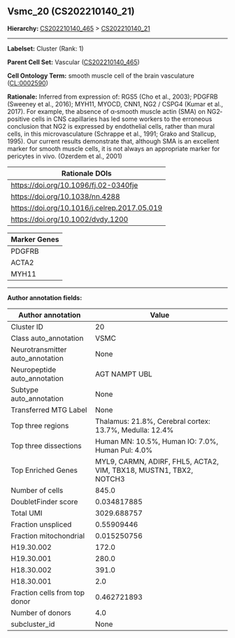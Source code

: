 ## Vsmc_20 (CS202210140_21)
<b>Hierarchy: </b>
[CS202210140_465](https://purl.brain-bican.org/taxonomy/CS202210140#CS202210140_465) >
[CS202210140_21](https://purl.brain-bican.org/taxonomy/CS202210140#CS202210140_21)

---


**Labelset:** Cluster (Rank: 1)

**Parent Cell Set:** Vascular ([CS202210140_465](https://purl.brain-bican.org/taxonomy/CS202210140#CS202210140_465))



**Cell Ontology Term:**  smooth muscle cell of the brain vasculature ([CL:0002590](https://www.ebi.ac.uk/ols/ontologies/cl/terms?obo_id=CL:0002590)) 

**Rationale:** Inferred from expression of: RGS5 (Cho et al., 2003); PDGFRB (Sweeney et al., 2016); MYH11, MYOCD, CNN1, NG2 / CSPG4 (Kumar et al., 2017).   For example, the absence of α‐smooth muscle actin (SMA) on NG2‐positive cells in CNS capillaries has led some workers to the erroneous conclusion that NG2 is expressed by endothelial cells, rather than mural cells, in this microvasculature (Schrappe et al., 1991; Grako and Stallcup, 1995). Our current results demonstrate that, although SMA is an excellent marker for smooth muscle cells, it is not always an appropriate marker for pericytes in vivo. (Ozerdem et al., 2001)

| Rationale DOIs |
|----------------|
|https://doi.org/10.1096/fj.02-0340fje|
|https://doi.org/10.1038/nn.4288|
|https://doi.org/10.1016/j.celrep.2017.05.019|
|https://doi.org/10.1002/dvdy.1200|

[MARKER GENES.]: #


| Marker Genes |
|--------------|
|PDGFRB|
|ACTA2|
|MYH11|

---

[TRANSFERRED ANNOTATIONS.]: #


[AUTHOR ANNOTATION FIELDS.]: #


**Author annotation fields:**

| Author annotation | Value |
|-------------------|-------|
|Cluster ID|20|
|Class auto_annotation|VSMC|
|Neurotransmitter auto_annotation|None|
|Neuropeptide auto_annotation|AGT NAMPT UBL|
|Subtype auto_annotation|None|
|Transferred MTG Label|None|
|Top three regions|Thalamus: 21.8%, Cerebral cortex: 13.7%, Medulla: 12.4%|
|Top three dissections|Human MN: 10.5%, Human IO: 7.0%, Human Pul: 4.0%|
|Top Enriched Genes|MYL9, CARMN, ADIRF, FHL5, ACTA2, VIM, TBX18, MUSTN1, TBX2, NOTCH3|
|Number of cells|845.0|
|DoubletFinder score|0.034817885|
|Total UMI|3029.688757|
|Fraction unspliced|0.55909446|
|Fraction mitochondrial|0.015250756|
|H19.30.002|172.0|
|H19.30.001|280.0|
|H18.30.002|391.0|
|H18.30.001|2.0|
|Fraction cells from top donor|0.462721893|
|Number of donors|4.0|
|subcluster_id|None|
